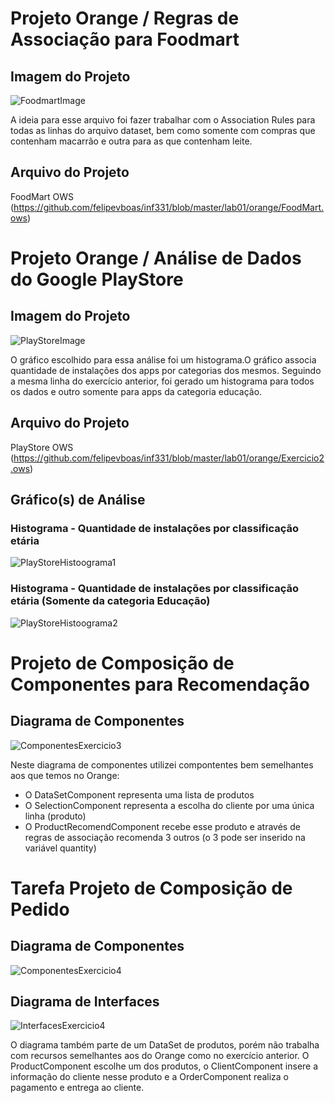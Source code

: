 # Projeto Orange / Regras de Associação para Foodmart
## Imagem do Projeto
![FoodmartImage](https://github.com/felipevboas/inf331/blob/master/lab01/images/FoodMart.PNG?raw=true)

A ideia para esse arquivo foi fazer trabalhar com o Association Rules para todas as linhas do arquivo dataset, bem como somente com compras que contenham macarrão e outra para as que contenham leite.

## Arquivo do Projeto
FoodMart OWS (https://github.com/felipevboas/inf331/blob/master/lab01/orange/FoodMart.ows)
# Projeto Orange / Análise de Dados do Google PlayStore
## Imagem do Projeto
![PlayStoreImage](https://github.com/felipevboas/inf331/blob/master/lab01/images/Exercicios2.png?raw=true)

O gráfico escolhido para essa análise foi um histograma.O gráfico associa quantidade de instalações dos apps por categorias dos mesmos. Seguindo a mesma linha do exercício anterior, foi gerado um histograma para todos os dados e outro somente para apps da categoria educação.
## Arquivo do Projeto
PlayStore OWS (https://github.com/felipevboas/inf331/blob/master/lab01/orange/Exercicio2.ows)
## Gráfico(s) de Análise
### Histograma - Quantidade de instalações por classificação etária
![PlayStoreHistoograma1](https://github.com/felipevboas/inf331/blob/master/lab01/images/Grafico1.PNG?raw=true)
### Histograma - Quantidade de instalações por classificação etária (Somente da categoria Educação)
![PlayStoreHistoograma2](https://github.com/felipevboas/inf331/blob/master/lab01/images/Grafico2.PNG?raw=true)

# Projeto de Composição de Componentes para Recomendação
## Diagrama de Componentes
![ComponentesExercicio3](https://github.com/felipevboas/inf331/blob/master/lab01/images/Exercicio3.png?raw=true)

Neste diagrama de componentes utilizei compontentes bem semelhantes aos que temos no Orange:
* O DataSetComponent representa uma lista de produtos
* O SelectionComponent representa a escolha do cliente por uma única linha (produto)
* O ProductRecomendComponent recebe esse produto e através de regras de associação recomenda 3 outros (o 3 pode ser inserido na variável quantity)

# Tarefa Projeto de Composição de Pedido
## Diagrama de Componentes
![ComponentesExercicio4](https://github.com/felipevboas/inf331/blob/master/lab01/images/Exercicio%204%20-%20Componentes.png?raw=true)
## Diagrama de Interfaces
![InterfacesExercicio4](https://github.com/felipevboas/inf331/blob/master/lab01/images/Exercicio%204%20-%20Interfaces.png?raw=true)

O diagrama também parte de um DataSet de produtos, porém não trabalha com recursos semelhantes aos do Orange como no exercício anterior. O ProductComponent escolhe um dos produtos, o ClientComponent insere a informação do cliente nesse produto e a OrderComponent realiza o pagamento e entrega ao cliente.